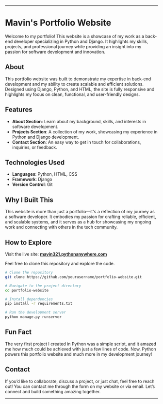  
---

# Mavin's Portfolio Website  

Welcome to my portfolio! This website is a showcase of my work as a back-end developer specializing in Python and Django. It highlights my skills, projects, and professional journey while providing an insight into my passion for software development and innovation.  

## About  

This portfolio website was built to demonstrate my expertise in back-end development and my ability to create scalable and efficient solutions. Designed using Django, Python, and HTML, the site is fully responsive and highlights my focus on clean, functional, and user-friendly designs.  

## Features  

- **About Section**: Learn about my background, skills, and interests in software development.  
- **Projects Section**: A collection of my work, showcasing my experience in Python and Django development.  
- **Contact Section**: An easy way to get in touch for collaborations, inquiries, or feedback.  

## Technologies Used  

- **Languages**: Python, HTML, CSS  
- **Framework**: Django  
- **Version Control**: Git  

## Why I Built This  

This website is more than just a portfolio—it's a reflection of my journey as a software developer. It embodies my passion for crafting reliable, efficient, and scalable systems, and it serves as a hub for showcasing my ongoing work and connecting with others in the tech community.  

## How to Explore  

Visit the live site: **[mavin321.pythonanywhere.com](https://mavin321.pythonanywhere.com)**  

Feel free to clone this repository and explore the code.  

```bash  
# Clone the repository  
git clone https://github.com/yourusername/portfolio-website.git  

# Navigate to the project directory  
cd portfolio-website  

# Install dependencies  
pip install -r requirements.txt  

# Run the development server  
python manage.py runserver  
```  

## Fun Fact  

The very first project I created in Python was a simple script, and it amazed me how much could be achieved with just a few lines of code. Now, Python powers this portfolio website and much more in my development journey!  

## Contact  

If you’d like to collaborate, discuss a project, or just chat, feel free to reach out! You can contact me through the form on my website or via email. Let’s connect and build something amazing together.  

---  
